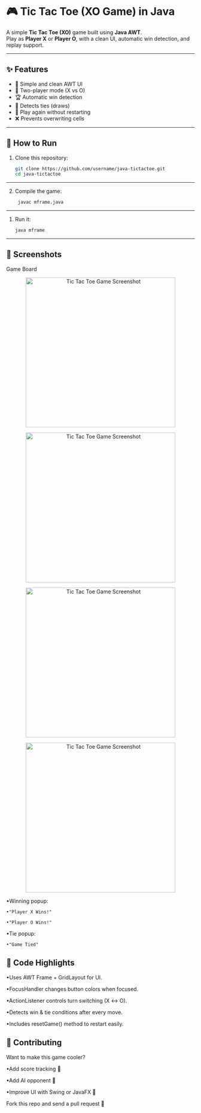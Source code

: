 
# 🎮 Tic Tac Toe (XO Game) in Java

A simple **Tic Tac Toe (XO)** game built using **Java AWT**.  
Play as **Player X** or **Player O**, with a clean UI, automatic win detection, and replay support.

---

## ✨ Features
- 🎨 Simple and clean AWT UI  
- 🔁 Two-player mode (X vs O)  
- 🏆 Automatic win detection  
- 🤝 Detects ties (draws)  
- 🔄 Play again without restarting  
- ❌ Prevents overwriting cells  

---

## 🚀 How to Run

1. Clone this repository:
   ```bash
   git clone https://github.com/username/java-tictactoe.git
   cd java-tictactoe

---

2. Compile the game:
   ```bash
    javac mframe.java

---

1. Run it:
   ```bash
   java mframe

---

## 📸 Screenshots

Game Board
<p align="center">
  <img src="screenshots/0.png" alt="Tic Tac Toe Game Screenshot" width="400"/>
</p>
<p align="center">
  <img src="screenshots/1.png" alt="Tic Tac Toe Game Screenshot" width="400"/>
</p>
<p align="center">
  <img src="screenshots/2.png" alt="Tic Tac Toe Game Screenshot" width="400"/>
</p>
<p align="center">
  <img src="screenshots/3.png" alt="Tic Tac Toe Game Screenshot" width="400"/>
</p>
•Winning popup:

    •"Player X Wins!"

    •"Player O Wins!"

•Tie popup:

    •"Game Tied"


## 🧩 Code Highlights

•Uses AWT Frame + GridLayout for UI.

•FocusHandler changes button colors when focused.

•ActionListener controls turn switching (X ↔ O).

•Detects win & tie conditions after every move.

•Includes resetGame() method to restart easily.

## 🤝 Contributing

Want to make this game cooler?

•Add score tracking 🏅

•Add AI opponent 🤖

•Improve UI with Swing or JavaFX 🎨

Fork this repo and send a pull request 🚀
